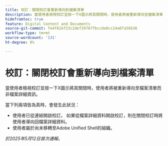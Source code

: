 ```yaml
---
title: 校訂：關閉校訂會重新導向到檔案清單
description: 當使用者檢視校訂並按一下X圖示將其關閉時，使用者將被重新導向至檔案清單而非檔案詳細資訊。
hidefromtoc: true
feature: Digital Content and Documents
source-git-commit: fe4f61bf23c2def29767fbccde8cc24a07a56b36
workflow-type: tm+mt
source-wordcount: '131'
ht-degree: 0%

---
```



# 校訂：關閉校訂會重新導向到檔案清單

當使用者檢視校訂並按一下X圖示將其關閉時，使用者將被重新導向至檔案清單而非檔案詳細資訊。

當下列兩項皆為真時，會發生此狀況：

* 使用者已從連結開啟校訂。 如果從檔案詳細資料開啟校訂，則在關閉校訂時將使用者導向回檔案詳細資料。
* 使用者屬於尚未移轉至Adobe Unified Shell的組織。

_於2025年5月12日首次通報。_
